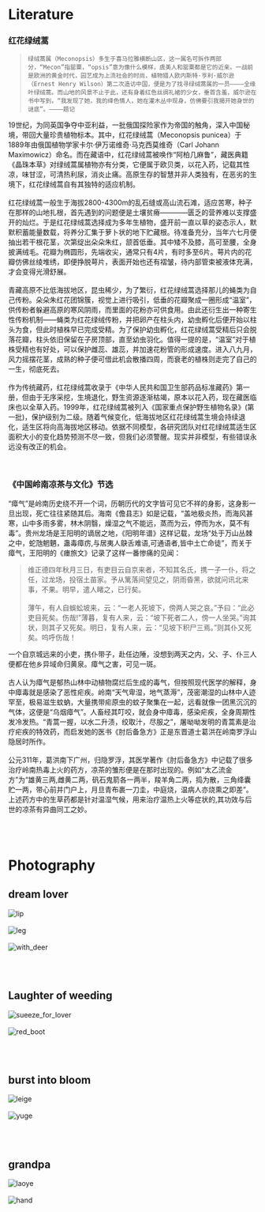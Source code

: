 # Literature
### 红花绿绒蒿
>```绿绒蒿属（Meconopsis）多生于喜马拉雅横断山区，这一属名可拆作两部分，“Mecon”指罂粟，“opsis”意为像什么模样，虞美人和罂粟都是它的近亲。一战前是欧洲的黄金时代，园艺成为上流社会的时尚，植物猎人欧内斯特·亨利·威尔逊（Ernest Henry Wilson）第二次造访中国，便是为了找寻绿绒蒿属的一员————全缘叶绿绒蒿。而山地的风景不止于此，还有身着红色丝绸礼裙的少女，垂首含羞，威尔逊在书中写到，“我发现了她，我的绛色情人，她在灌木丛中现身，仿佛要引我揭开她身世的谜底”。————题记```
>
19世纪，为同英国争夺中亚利益，一批俄国探险家作为帝国的触角，深入中国秘境，带回大量珍贵植物标本。其中，红花绿绒蒿（Meconopsis punicea）于1889年由俄国植物学家卡尔·伊万诺维奇·马克西莫维奇（Carl Johann Maximowicz）命名。而在藏语中，红花绿绒蒿被唤作“阿柏几麻鲁”，藏医典籍《晶珠本草》对绿绒蒿属植物亦有分类，它便属于欧贝类，以花入药，记载其性凉，味甘涩，可清热利尿，消炎止痛。高原生存的智慧并非人类独有，在恶劣的生境下，红花绿绒蒿自有其独特的适应机制。
<br><br>
红花绿绒蒿一般生于海拔2800-4300m的乱石缝或高山流石滩，适应苦寒，种子在那样的山地扎根，首先遇到的问题便是土壤贫瘠————匮乏的营养难以支撑盛开的灿烂。于是红花绿绒蒿选择成为多年生植物，盛开前一直以草的姿态示人，默默积蓄能量数载，将养分汇集于萝卜状的地下贮藏根。待准备充分，当年六七月便抽出若干根花茎，次第绽出朵朵朱红，颔首低垂。其中矮不及膝，高可至腰，全身披满绒毛。花瓣为椭圆形，先端收尖，通常只有4片，有时多至6片。萼片内的花瓣仿佛丝绫堆绣，即便挣脱萼片，表面开始也还有褶皱，待内部管束被液体充满，才会变得光滑舒展。
<br><br>
青藏高原不比低海拔地区，昆虫稀少，为了繁衍，红花绿绒蒿选择那儿的蝇类为自己传粉。朵朵朱红花团锦簇，视觉上进行吸引，低垂的花瓣聚成一圈形成“温室”，供传粉者躲避高原的寒风阴雨，而里面的花粉亦可供食用。由此还衍生出一种寄生性传粉机制——蝇类为红花绿绒传粉，并把卵产在柱头内，幼虫孵化后便开始以柱头为食，但此时植株早已完成受精。为了保护幼虫孵化，红花绿绒蒿受精后只会脱落花瓣，柱头依旧保留在子房顶部，直至幼虫羽化。值得一提的是，“温室”对于植株受精也有好处，可以保护雌蕊、雄蕊，并加速花粉管的形成速度。进入八九月，风力摇摆花茎，成熟的种子便可借此机会散播四周，而衰老的植株则走完了自己的一生，彻底死去。
<br><br>
作为传统藏药，红花绿绒蒿收录于《中华人民共和国卫生部药品标准藏药》第一册，但由于无序采挖，生境退化，野生资源逐渐枯竭，原本以花入药，现在藏医临床也以全草入药。1999年，红花绿绒蒿被列入《国家重点保护野生植物名录》(第一批)，保护级别为二级。随着气候变化，低海拔地区红花绿绒蒿生境会持续退化，适生区将向高海拔地区移动。依据不同模型，各研究团队对红花绿绒蒿适生区面积大小的变化趋势预测不尽一致，但我们必须警醒。现实并非模型，有些错误永远没有改正的机会。

<br>

### 《中国岭南凉茶与文化》节选
“瘴气”是岭南历史绕不开一个词，历朝历代的文字皆可见它不祥的身影，这身影一旦出现，死亡往往紧随其后。海南《儋县志》如是记载，“盖地极炎热，而海风甚寒，山中多雨多雾，林木阴翳，燥湿之气不能远，蒸而为云，停而为水，莫不有毒”。贵州龙场是王阳明的谪居之地，《阳明年谱》这样记载，龙场“处于万山丛棘之中，蛇虺魍魉，蛊毒瘴疠,与居夷人鴃舌难语,可通语者,皆中土亡命徒”，而关于瘴气，王阳明的《瘗旅文》记录了这样一番惨痛的见闻：
<br>
>维正德四年秋月三日，有吏目云自京来者，不知其名氏，携一子一仆，将之任，过龙场，投宿土苗家。予从篱落间望见之，阴雨昏黑，欲就问讯北来事，不果。明早，遣人睹之，已行矣。
<br><br>
薄午，有人自蜈蚣坡来，云：“一老人死坡下，傍两人哭之哀。”予曰：“此必吏目死矣。伤哉!”薄暮，复有人来，云：“坡下死者二人，傍一人坐哭。”询其状，则其子又死矣。明日，复有人来，云：“见坡下积尸三焉。”则其仆又死矣。呜呼伤哉！
>
一个自京城远来的小吏，携仆带子，赴任边陲，没想到两天之内，父、子、仆三人便都在他乡异域命归黄泉。瘴气之害，可见一斑。
<br><br>
古人认为瘴气是郁热山林中动植物腐烂后生成的毒气，但按照现代医学的解释，身中瘴毒就是感染了恶性疟疾。岭南“天气卑湿，地气蒸溽”，茂密潮湿的山林中人迹罕至，极易滋生蚊蚋，大量携带疟原虫的蚊子聚集在一起，远看就像一团黑沉沉的气体，这便是“乌烟瘴气”。人畜经其叮咬，就会身中瘴毒，感染疟疾，全身周期性发冷发热。“青蒿一握，以水二升渍，绞取汁，尽服之”，屠呦呦发明的青蒿素是治疗疟疾的特效药，而启发她的医书《肘后备急方》正是东晋道士葛洪在岭南罗浮山隐居时所作。
<br><br>
公元311年，葛洪南下广州，归隐罗浮，其医学著作《肘后备急方》中记载了很多治疗岭南热毒上火的药方，凉茶的雏形便是在那时出现的。例如“太乙流金方”为“雄黄三两,雌黄二两，矾石鬼箭各一两半，羧羊角二两，捣为散，三角绛囊贮一两，带心前并门户上，月旦青布裹一刀圭，中庭烧，温病人亦烧熏之即差”。上述药方中的生草药都是针对温湿气候，用来治疗温热上火等症状的,其功效与后世的凉茶有异曲同工之妙。

<br><br>

# Photography

## dream lover
![lip](https://github.com/knight-qs/WINDOW/blob/main/fig/lip.jpg)
<br><br>
![leg](https://github.com/knight-qs/WINDOW/blob/main/fig/leg.jpg)
<br><br>
![with_deer](https://github.com/knight-qs/WINDOW/blob/main/fig/with%20deer.jpg)

<br><br>

## Laughter of weeding
![sueeze_for_lover](https://github.com/knight-qs/WINDOW/blob/main/fig/sueeze%20for%20lover.jpg)
<br><br>
![red_boot](https://github.com/knight-qs/WINDOW/blob/main/fig/red%20boot.jpg)

<br><br>

## burst into bloom
![leige](https://github.com/knight-qs/WINDOW/blob/main/fig/leige.jpg)
<br><br>
![yuge](https://github.com/knight-qs/WINDOW/blob/main/fig/IMG_1360.JPG)

<br><br>

## grandpa
![laoye](https://github.com/knight-qs/WINDOW/blob/main/fig/grandpa.jpg)
<br><br>
![hand](https://github.com/knight-qs/WINDOW/blob/main/fig/hand.jpg)
